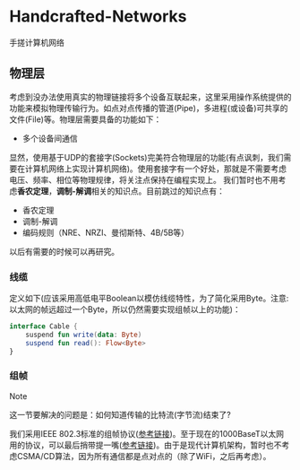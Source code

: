 # Handcrafted-Networks
手搓计算机网络

## 物理层
考虑到没办法使用真实的物理链接将多个设备互联起来，这里采用操作系统提供的功能来模拟物理传输行为。如点对点传播的管道(Pipe)，多进程(或设备)可共享的文件(File)等。物理层需要具备的功能如下：
- 多个设备间通信

显然，使用基于UDP的套接字(Sockets)完美符合物理层的功能(有点讽刺，我们需要在计算机网络上实现计算机网络)。使用套接字有一个好处，那就是不需要考虑电压、频率、相位等物理规律，将关注点保持在编程实现上。
我们暂时也不用考虑**香农定理**，**调制-解调**相关的知识点。目前跳过的知识点有：

- 香农定理
- 调制-解调
- 编码规则（NRE、NRZI、曼彻斯特、4B/5B等）

以后有需要的时候可以再研究。
### 线缆
定义如下(应该采用高低电平Boolean以模仿线缆特性，为了简化采用Byte。注意:以太网的帧远超过一个Byte，所以仍然需要实现组帧以上的功能)：
```kotlin
interface Cable {
    suspend fun write(data: Byte)
    suspend fun read(): Flow<Byte>
}
```
### 组帧
> [!NOTE]
> 这一节要解决的问题是：如何知道传输的比特流(字节流)结束了?

我们采用IEEE 802.3标准的组帧协议([参考链接](https://www.tup.tsinghua.edu.cn/upload/books/yz/048036-01.pdf))。至于现在的1000BaseT以太网用的协议，可以最后捎带提一嘴([参考链接](https://note.t4x.org/basic/network-ethernet-protocol-ii/))。由于是现代计算机架构，暂时也不考虑CSMA/CD算法，因为所有通信都是点对点的（除了WiFi，之后再考虑）。
